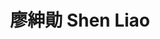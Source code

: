 ---
chinese_name: 廖紳勛
english_name: Shen Liao
title: 廖紳勛 Shen Liao
id: shenliao
collection: members
position: Part-time Research Assistant
type: part-time research assistant
department: 123
image_path: https://source.unsplash.com/collection/139386/600x600?a=.png
photo: pt_ra/shenliao.jpeg
blurb: 123
---